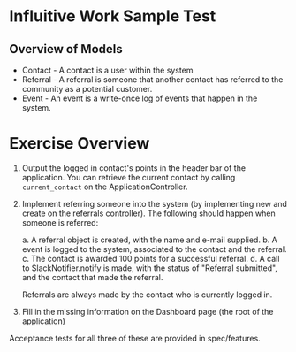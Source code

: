 # Influitive Work Sample Test

## Overview of Models

- Contact - A contact is a user within the system
- Referral - A referral is someone that another contact has referred to the
  community as a potential customer.
- Event - An event is a write-once log of events that happen in the system.

# Exercise Overview

1. Output the logged in contact's points in the header bar of the application.
   You can retrieve the current contact by calling `current_contact` on the
   ApplicationController.
2. Implement referring someone into the system (by implementing new and create
   on the referrals controller). The following should happen when someone is
   referred:

   a. A referral object is created, with the name and e-mail supplied.
   b. A event is logged to the system, associated to the contact and the referral.
   c. The contact is awarded 100 points for a successful referral.
   d. A call to SlackNotifier.notify is made, with the status of "Referral submitted",
      and the contact that made the referral.

   Referrals are always made by the contact who is currently logged in.

3. Fill in the missing information on the Dashboard page (the root of the application)

Acceptance tests for all three of these are provided in spec/features.
